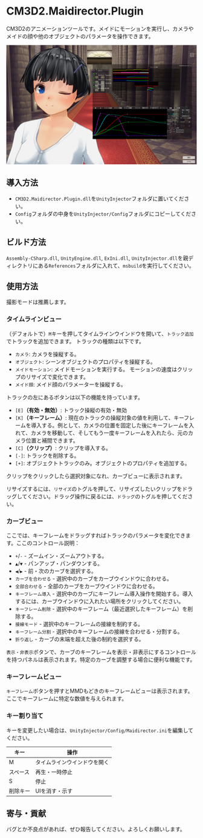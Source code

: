 # CM3D2.Maidirector.Plugin
CM3D2のアニメーションツールです。メイドにモーションを実行し、カメラやメイドの顔や他のオブジェクトのパラメータを操作できます。

![スクリーンショット](https://github.com/ShinHogera/CM3D2.Maidirector.Plugin/raw/master/screenshot.png)

## 導入方法
* `CM3D2.Maidirector.Plugin.dll`を`UnityInjector`フォルダに置いてください。
* `Config`フォルダの中身を`UnityInjector/Config`フォルダにコピーしてください。

## ビルド方法
`Assembly-CSharp.dll`, `UnityEngine.dll`, `ExIni.dll`, `UnityInjector.dll`を親ディレクトリにある`References`フォルダに入れて、`msbuild`を実行してください。

## 使用方法
撮影モードは推薦します。

### タイムラインビュー
（デフォルトで）`M`キーを押してタイムラインウインドウを開いて、`トラック追加`でトラックを追加できます。 トラックの種類は以下です。
- `カメラ`: カメラを操縦する。
- `オブジェクト`: シーンオブジェクトのプロパティを操縦する。
- `メイドモーション`: メイドモーションを実行する。 モーションの速度はクリップのリサイズで変化できます。
- `メイド顔`: メイド顔のパラメーターを操縦する。

トラックの左にあるボタンは以下の機能を持っています。
- `[E]`**（有効・無効）**: トラック操縦の有効・無効
- `[K]`**（キーフレーム）**: 現在のトラックの操縦対象の値を利用して、キーフレームを導入する。例として、カメラの位置を固定した後にキーフレームを入れて、カメラを移動して、そしてもう一度キーフレームを入れたら、元のカメラ位置と補間できます。
- `[C]`**（クリップ）**: クリップを導入する。
- `[-]`: トラックを削除する。
- `[+]`: オブジェクトトラックのみ。オブジェクトのプロパティを追加する。

クリップをクリックしたら選択対象になれ、カーブビューに表示されます。

リサイズするには、`リサイズ`のトグルを押して、リサイズしたいクリップをドラッグしてください。ドラッグ操作に戻るには、`ドラッグ`のトグルを押してください。

### カーブビュー
ここでは、キーフレームをドラッグすればトラックのパラメータを変化できます。ここのコントロール説明：

- `+`/`-` - ズームイン・ズームアウトする。
- `▲`/`▼` - パンアップ・パンダウンする。
- `◀`/`▶` - 前・次のカーブを選択する。
- `カーブを合わせる` - 選択中のカーブをカーブウインドウに合わせる。
- `全部合わせる` - 全部のカーブをカーブウインドウに合わせる。
- `キーフレーム導入` - 選択中のカーブにキーフレーム導入操作を開始する。導入するには、カーブウインドウに入れたい場所をクリックしてください。 
- `キーフレーム削除` - 選択中のキーフレーム（最近選択したキーフレーム）を削除する。
- `接線モード` - 選択中のキーフレームの接線を制約する。
- `キーフレーム分割` - 選択中のキーフレームの接線を合わせる・分割する。
- `折り返し` - カーブの末端を超えた後の制約を選択する。

`表示・非表示`ボタンで、カーブのキーフレームを表示・非表示にするコントロールを持つパネルは表示されます。特定のカーブを調整する場合に便利な機能です。

### キーフレームビュー
`キーフレーム`ボタンを押すとMMDもどきのキーフレームビューは表示されます。ここでキーフレームに特定な数値を与えられます。

### キー割り当て
キーを変更したい場合は、`UnityInjector/Config/Maidirector.ini`を編集してください。

| キー     | 操作                        |
|----------|-----------------------------|
| M        | タイムラインウインドウを開く|
| スペース | 再生・一時停止              |
| S        | 停止                        |
| 削除キー | UIを消す・示す              |

## 寄与・貢献
バグとか不良点があれば、ぜひ報告してください。よろしくお願いします。
